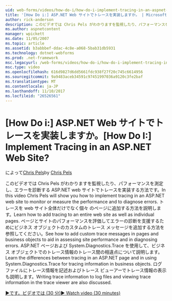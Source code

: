 ```yaml
---
uid: web-forms/videos/how-do-i/how-do-i-implement-tracing-in-an-aspnet-web-site
title: '[How Do i:] ASP.NET Web サイトでトレースを実装しますか。 | Microsoft Docs'
author: rick-anderson
description: このビデオでは Chris Pels がわかりますを監視したり、パフォーマンスを測定し、エラーを診断する ASP.NET web サイトでトレースを実装する方法です。 学習リソースの選択.
ms.author: aspnetcontent
manager: wpickett
ms.date: 11/05/2007
ms.topic: article
ms.assetid: b3abbbef-ddac-4c8e-a068-5bab31db5931
ms.technology: dotnet-webforms
ms.prod: .net-framework
msc.legacyurl: /web-forms/videos/how-do-i/how-do-i-implement-tracing-in-an-aspnet-web-site
msc.type: video
ms.openlocfilehash: 616d9827d6dd5661fdc938f27f20c745c6614956
ms.sourcegitcommit: 9a9483aceb34591c97451997036a9120c3fe2baf
ms.translationtype: MT
ms.contentlocale: ja-JP
ms.lasthandoff: 11/10/2017
ms.locfileid: "26526561"
---
```

<a name="how-do-i--implement-tracing-in-an-aspnet-web-site"></a><span data-ttu-id="95bea-105">[How Do i:] ASP.NET Web サイトでトレースを実装しますか。</span><span class="sxs-lookup"><span data-stu-id="95bea-105">[How Do I:]  Implement Tracing in an ASP.NET Web Site?</span></span>
====================
<span data-ttu-id="95bea-106">によって[Chris Pels](https://twitter.com/chrispels)</span><span class="sxs-lookup"><span data-stu-id="95bea-106">by [Chris Pels](https://twitter.com/chrispels)</span></span>

<span data-ttu-id="95bea-107">このビデオでは Chris Pels がわかりますを監視したり、パフォーマンスを測定し、エラーを診断する ASP.NET web サイトでトレースを実装する方法です。</span><span class="sxs-lookup"><span data-stu-id="95bea-107">In this video Chris Pels will show you how to implement tracing in an ASP.NET web site to monitor or measure the performance and to diagnose errors.</span></span> <span data-ttu-id="95bea-108">トレースを web サイト全体だけでなく個々 のページに追加する方法を説明します。</span><span class="sxs-lookup"><span data-stu-id="95bea-108">Learn how to add tracing to an entire web site as well as individual pages.</span></span> <span data-ttu-id="95bea-109">ページとサイトのパフォーマンスを評価してエラーの診断を支援するためにビジネス オブジェクトのカスタムのトレース メッセージを追加する方法を参照してください。</span><span class="sxs-lookup"><span data-stu-id="95bea-109">See how to add custom trace messages in pages and business objects to aid in assessing site performance and in diagnosing errors.</span></span> <span data-ttu-id="95bea-110">ASP.NET ページおよび System.Diagnostics.Trace を使用して、ビジネス オブジェクトでのトレース情報のトレース間の相違点について説明します。</span><span class="sxs-lookup"><span data-stu-id="95bea-110">Learn the differences between tracing in an ASP.NET page and in using System.Diagnostics.Trace for tracing information in business objects.</span></span> <span data-ttu-id="95bea-111">ログ ファイルにトレース情報を記述およびトレース ビューアーでトレース情報の表示も説明します。</span><span class="sxs-lookup"><span data-stu-id="95bea-111">Writing trace information to log files and viewing trace information in the trace viewer are also discussed.</span></span>

[<span data-ttu-id="95bea-112">&#9654;です。ビデオでは (30 分)</span><span class="sxs-lookup"><span data-stu-id="95bea-112">&#9654; Watch video (30 minutes)</span></span>](https://channel9.msdn.com/Blogs/ASP-NET-Site-Videos/how-do-i-implement-tracing-in-an-aspnet-web-site)
